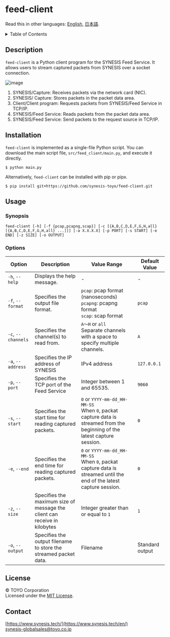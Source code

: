 # feed-client

Read this in other languages: [English](README.md), [日本語](README.ja.md).

<!-- TOC -->
<details>
  <summary>Table of Contents</summary>
  <ol>
    <li><a href="#description">Description</a></li>
    <li><a href="#installation">Installation</a></li>
    <li><a href="#usage">Usage</a></li>
    <li><a href="#license">License</a></li>
    <li><a href="#contact">Contact</a></li>
  </ol>
</details>

## Description

`feed-client` is a Python client program for the SYNESIS Feed Service. It allows users to stream captured packets from SYNESIS over a socket connection.

![image](https://github.com/user-attachments/assets/b9c46775-2f5e-4517-9f5f-2615dc2f22ac)


1. SYNESIS/Capture: Receives packets via the network card (NIC).
2. SYNESIS/ Capture: Stores packets in the packet data area.
3. Client/Client program: Requests packets from SYNESIS/Feed Service in TCP/IP.
4. SYNESIS/Feed Service: Reads packets from the packet data area.
5. SYNESIS/Feed Service: Send packets to the request source in TCP/IP.

## Installation
`feed-client` is implemented as a single-file Python script. You can download the main script file, `src/feed_client/main.py`, and execute it directly.
``` shell
$ python main.py
```

Alternatively, `feed-client` can be installed with pip or pipx.
``` shell
$ pip install git+https://github.com/synesis-toyo/feed-client.git
```

## Usage

### Synopsis
```
feed-client [-h] [-f {pcap,pcapng,scap}] [-c [{A,B,C,D,E,F,G,H,all} [{A,B,C,D,E,F,G,H,all} ...]]] [-a X.X.X.X] [-p PORT] [-s START] [-e END] [-z SIZE] [-o OUTPUT]
```

### Options

| Option             | Description                                                               | Value Range                                                                                                                               | Default Value   |
|--------------------|---------------------------------------------------------------------------|-------------------------------------------------------------------------------------------------------------------------------------------|-----------------|
| `-h`, `--help`     | Displays the help message.                                                | -                                                                                                                                         | -               |
| `-f`, `--format`   | Specifies the output file format.                                         | `pcap`: pcap format (nanoseconds)<br>`pcapng`: pcapng format<br>`scap`: scap format                                                       | `pcap`          |
| `-c`, `--channels` | Specifies the channel(s) to read from.                                    | `A～H` or `all`<br>Separate channels with a space to specify multiple channels.                                                           | `A`             |
| `-a`, `--address`  | Specifies the IP address of SYNESIS                                       | IPv4 address                                                                                                                              | `127.0.0.1`     |
| `-p`, `--port`     | Specifies the TCP port of the Feed Service                                | Integer between 1 and 65535.                                                                                                              | `9060`          |
| `-s`, `--start`    | Specifies the start time for reading captured packets.                    | `0` or `YYYY-mm-dd_HH-MM-SS`<br>When `0`, packat capture data is streamed from the beginning of the latest capture session. | `0`             |
| `-e`, `--end`      | Specifies the end time for reading captured packets.                      | `0` or `YYYY-mm-dd_HH-MM-SS`<br>When `0`, packat capture data is streamed until the end of the latest capture session.            | `0`             |
| `-z`, `--size`     | Specifies the maximum size of message the client can receive in kilobytes | Integer greater than or equal to `1`                                                                                                      | `1`             |
| `-o`, `--output`   | Specifies the output filename to store the streamed packet data.          | Filename                                                                                                                                  | Standard output |

## License  
© TOYO Corporation  
Licensed under the [MIT License](https://github.com/synesis-toyo/FeedService?tab=MIT-1-ov-file).

## Contact
[https://www.synesis.tech/](https://www.synesis.tech/en/)  
[synesis-globalsales@toyo.co.jp](<mailto:synesis-globalsales@toyo.co.jp>)



